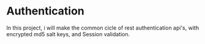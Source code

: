 # Authentication

In this project, i will make the common cicle of rest authentication api's, with encrypted md5 salt keys, and Session validation. 
